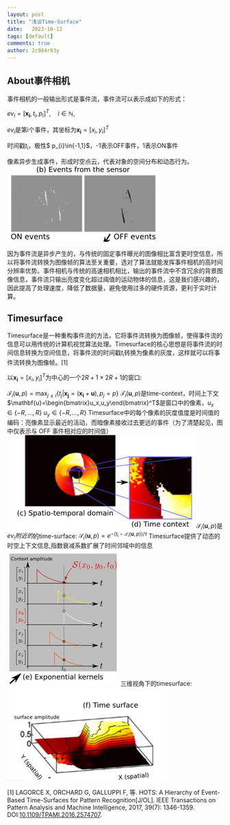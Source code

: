 ```yaml
---
layout: post
title: "浅谈Time-Surface"
date:   2023-10-12
tags: [default]
comments: true
author: 2c984r83y
---
```

## About事件相机

事件相机的一般输出形式是事件流，事件流可以表示成如下的形式：

$ev_i=[\mathbf{x_i},t_i,p_i]^T,\quad i\in\mathbb{N},$

$ev_i$是第i个事件，其坐标为$\mathbf{x_i}=[x_i,y_i]^T$

时间戳$t_i$，极性$ p_{i}\in\{-1,1\}$，-1表示OFF事件，1表示ON事件

像素异步生成事件，形成时空点云，代表对象的空间分布和动态行为。
![20231013165452](https://raw.githubusercontent.com/2c984r83y/2c984r83y.github.io/main/images/20231013165452.png)

因为事件流是异步产生的，与传统的固定事件曝光的图像相比富含更时空信息，所以将事件流转换为图像帧的算法至关重要，选对了算法就能发挥事件相机的高时间分辨率优势。事件相机与传统的高速相机相比，输出的事件流中不含冗余的背景图像信息，事件流只输出亮度变化超过阈值的运动物体的信息，这是我们感兴趣的，因此提高了处理速度，降低了数据量，避免使用过多的硬件资源，更利于实时计算。

## Timesurface

Timesurface是一种重构事件流的方法，它将事件流转换为图像帧，使得事件流的信息可以用传统的计算机视觉算法处理。Timesurface的核心思想是将事件流的时间信息转换为空间信息，将事件流的时间戳$t_i$转换为像素的灰度，这样就可以将事件流转换为图像帧。[1]

以$\mathbf{x_i}=[x_i,y_i]^T$为中心的一个$2R+1\times2R+1$的窗口:

$\mathcal{T}_i(\mathbf{u},p)=\max_{j\leq i}\{t_j|\mathbf{x_j}=(\mathbf{x_i}+\mathbf{u}),p_j=p\}$
$\mathcal{T}_i(\mathbf{u},p)$是time-context，时间上下文
$\mathbf{u}=\begin{bmatrix}u_x,u_y\end{bmatrix}^T$是窗口中的像素，$u_x\in\{-R,\ldots,R\}$ $u_y\in\{-R,\ldots,R\}$
Timesurface中的每个像素的灰度值度是时间值的编码：亮像素显示最近的活动，而暗像素接收过去更远的事件（为了清楚起见，图中仅表示与 OFF 事件相对应的时间值）
![20231013212413](https://raw.githubusercontent.com/2c984r83y/2c984r83y.github.io/main/images/20231013212413.png)
$\mathcal{S}_i(\mathbf{u},p)$是$ev_i附近的$的time-surface:
$\mathcal{S}_i(\mathbf{u},p)=e^{-(t_i-\mathcal{T}_i(\mathbf{u},p))/\tau}$
Timesurface提供了动态的时空上下文信息,指数衰减系数扩展了时间邻域中的信息
![20231013213421](https://raw.githubusercontent.com/2c984r83y/2c984r83y.github.io/main/images/20231013213421.png)
三维视角下的timesurface:
![20231013213439](https://raw.githubusercontent.com/2c984r83y/2c984r83y.github.io/main/images/20231013213439.png)

[1] LAGORCE X, ORCHARD G, GALLUPPI F, 等. HOTS: A Hierarchy of Event-Based Time-Surfaces for Pattern Recognition[J/OL]. IEEE Transactions on Pattern Analysis and Machine Intelligence, 2017, 39(7): 1346-1359. DOI:[10.1109/TPAMI.2016.2574707](https://doi.org/10.1109/TPAMI.2016.2574707).
